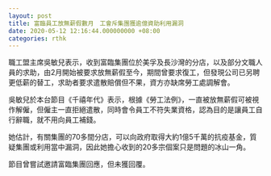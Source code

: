 ```yaml
---
layout: post
title: 富臨員工放無薪假數月　工會斥集團獲逾億資助利用漏洞
date: 2020-05-12 12:16:44.000000000 +08:00
categories: rthk
---
```


職工盟主席吳敏兒表示，收到富臨集團位於美孚及長沙灣的分店，以及部分文職人員的求助，由2月開始被要求放無薪假至今，期間曾要求復工，但發現公司已另聘更低薪的替工，求助者要求遣散賠償但不果，資方亦缺席勞工處調解會。

吳敏兒於本台節目《千禧年代》表示，根據《勞工法例》，一直被放無薪假可被視作解僱，但僱主一直拒絕遣散，同時會令員工不符失業資格，認為目的是讓員工自行辭職，就不用向員工補錢。

她估計，有關集團的70多間分店，可以向政府取得大約1億5千萬的抗疫基金，質疑集團或利用當中漏洞，因此她擔心收到的20多宗個案只是問題的冰山一角。

節目曾嘗試邀請富臨集團回應，但未獲回覆。
